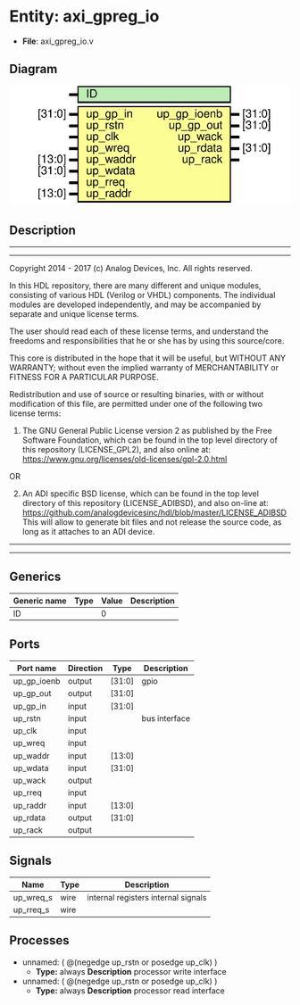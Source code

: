 # Entity: axi_gpreg_io

- **File**: axi_gpreg_io.v
## Diagram

![Diagram](axi_gpreg_io.svg "Diagram")
## Description

 ***************************************************************************
 ***************************************************************************
 Copyright 2014 - 2017 (c) Analog Devices, Inc. All rights reserved.

 In this HDL repository, there are many different and unique modules, consisting
 of various HDL (Verilog or VHDL) components. The individual modules are
 developed independently, and may be accompanied by separate and unique license
 terms.

 The user should read each of these license terms, and understand the
 freedoms and responsibilities that he or she has by using this source/core.

 This core is distributed in the hope that it will be useful, but WITHOUT ANY
 WARRANTY; without even the implied warranty of MERCHANTABILITY or FITNESS FOR
 A PARTICULAR PURPOSE.

 Redistribution and use of source or resulting binaries, with or without modification
 of this file, are permitted under one of the following two license terms:

   1. The GNU General Public License version 2 as published by the
      Free Software Foundation, which can be found in the top level directory
      of this repository (LICENSE_GPL2), and also online at:
      <https://www.gnu.org/licenses/old-licenses/gpl-2.0.html>

 OR

   2. An ADI specific BSD license, which can be found in the top level directory
      of this repository (LICENSE_ADIBSD), and also on-line at:
      https://github.com/analogdevicesinc/hdl/blob/master/LICENSE_ADIBSD
      This will allow to generate bit files and not release the source code,
      as long as it attaches to an ADI device.

 ***************************************************************************
 ***************************************************************************

## Generics

| Generic name | Type | Value | Description |
| ------------ | ---- | ----- | ----------- |
| ID           |      | 0     |             |
## Ports

| Port name   | Direction | Type   | Description    |
| ----------- | --------- | ------ | -------------- |
| up_gp_ioenb | output    | [31:0] |  gpio          |
| up_gp_out   | output    | [31:0] |                |
| up_gp_in    | input     | [31:0] |                |
| up_rstn     | input     |        |  bus interface |
| up_clk      | input     |        |                |
| up_wreq     | input     |        |                |
| up_waddr    | input     | [13:0] |                |
| up_wdata    | input     | [31:0] |                |
| up_wack     | output    |        |                |
| up_rreq     | input     |        |                |
| up_raddr    | input     | [13:0] |                |
| up_rdata    | output    | [31:0] |                |
| up_rack     | output    |        |                |
## Signals

| Name      | Type | Description                            |
| --------- | ---- | -------------------------------------- |
| up_wreq_s | wire |  internal registers  internal signals  |
| up_rreq_s | wire |                                        |
## Processes
- unnamed: ( @(negedge up_rstn or posedge up_clk) )
  - **Type:** always
**Description**
 processor write interface 
- unnamed: ( @(negedge up_rstn or posedge up_clk) )
  - **Type:** always
**Description**
 processor read interface 
